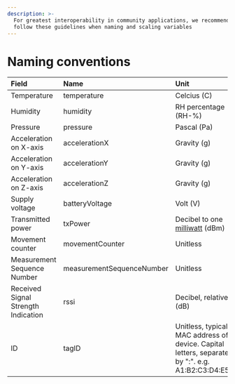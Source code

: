 ```yaml
---
description: >-
  For greatest interoperability in community applications, we recommend to
  follow these guidelines when naming and scaling variables
---
```


# Naming conventions



| Field | Name | Unit |
| :--- | :--- | :--- |
| Temperature | temperature | Celcius \(C\) |
| Humidity | humidity | RH percentage \(RH-%\) |
| Pressure | pressure |  Pascal \(Pa\) |
| Acceleration on X-axis | accelerationX |  Gravity \(g\) |
| Acceleration on Y-axis | accelerationY |  Gravity \(g\) |
| Acceleration on Z-axis | accelerationZ |  Gravity \(g\) |
| Supply voltage | batteryVoltage |  Volt \(V\) |
| Transmitted power | txPower | Decibel to one [milliwatt](https://en.wikipedia.org/wiki/Milliwatt) \(dBm\) |
| Movement counter | movementCounter | Unitless |
| Measurement Sequence Number | measurementSequenceNumber |  Unitless |
| Received Signal Strength Indication | rssi | Decibel, relative \(dB\) |
| ID | tagID | Unitless, typically MAC address of device. Capital letters, separated by ":". e.g. A1:B2:C3:D4:E5:F6 |



